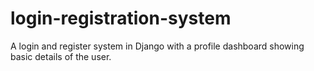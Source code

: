 # login-registration-system
A login and register system in Django with a profile dashboard showing basic details of the user. 
